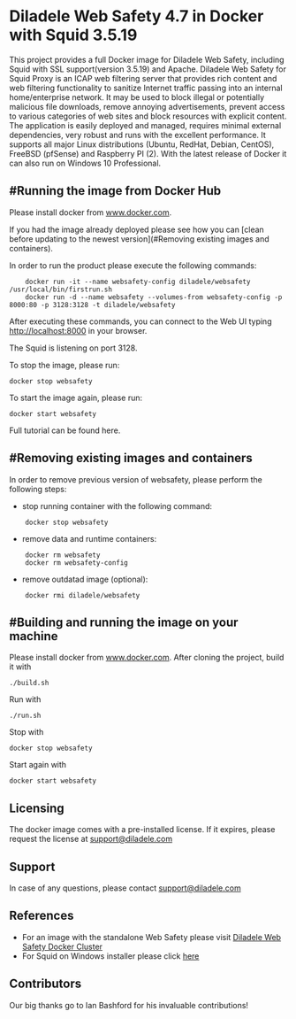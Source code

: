 Diladele Web Safety 4.7 in Docker with Squid 3.5.19
=============================================

This project provides a full Docker image for Diladele Web Safety, including Squid with SSL support(version 3.5.19) and Apache.
Diladele Web Safety for Squid Proxy is an ICAP web filtering server that provides rich content and web filtering functionality to sanitize Internet traffic passing into an internal home/enterprise network. It may be used to block illegal or potentially malicious file downloads, remove annoying advertisements, prevent access to various categories of web sites and block resources with explicit content. The application is easily deployed and managed, requires minimal external dependencies, very robust and runs with the excellent performance. It supports all major Linux distributions (Ubuntu, RedHat, Debian, CentOS), FreeBSD (pfSense) and Raspberry PI (2). With the latest release of Docker it can also run on Windows 10 Professional.

#Running the image from Docker Hub
---
Please install docker from www.docker.com.

If you had the image already deployed please see how you can [clean before updating to the newest version](#Removing existing images and containers).

In order to run the product please execute the following commands:
```
    docker run -it --name websafety-config diladele/websafety /usr/local/bin/firstrun.sh
    docker run -d --name websafety --volumes-from websafety-config -p 8000:80 -p 3128:3128 -t diladele/websafety
```
After executing these commands, you can connect to the Web UI typing [http://localhost:8000](http://localhost:8000) in your browser.

The Squid is listening on port 3128. 

To stop the image, please run:

    docker stop websafety

To start the image again, please run:

    docker start websafety

Full tutorial can be found here.

#Removing existing images and containers
---
In order to remove previous version of websafety, please perform the following steps:
  * stop running container with the following command:
```
    docker stop websafety
```

  * remove data and runtime containers:
```
    docker rm websafety 
    docker rm websafety-config
```

  * remove outdatad image (optional):
```
    docker rmi diladele/websafety
```

#Building and running the image on your machine
---
Please install docker from www.docker.com.
After cloning the project, build it with

    ./build.sh

Run with

    ./run.sh

Stop with

    docker stop websafety

Start again with

    docker start websafety


Licensing
---
The docker image comes with a pre-installed license. If it expires, please request the license at support@diladele.com

Support
---
In case of any questions, please contact support@diladele.com

References
---
* For an image with the standalone Web Safety please visit [Diladele Web Safety Docker Cluster](https://github.com/diladele/docker-cluster)
* For Squid on Windows installer please click [here](https://github.com/diladele/squid3-windows)

Contributors
---
Our big thanks go to Ian Bashford for his invaluable contributions!
